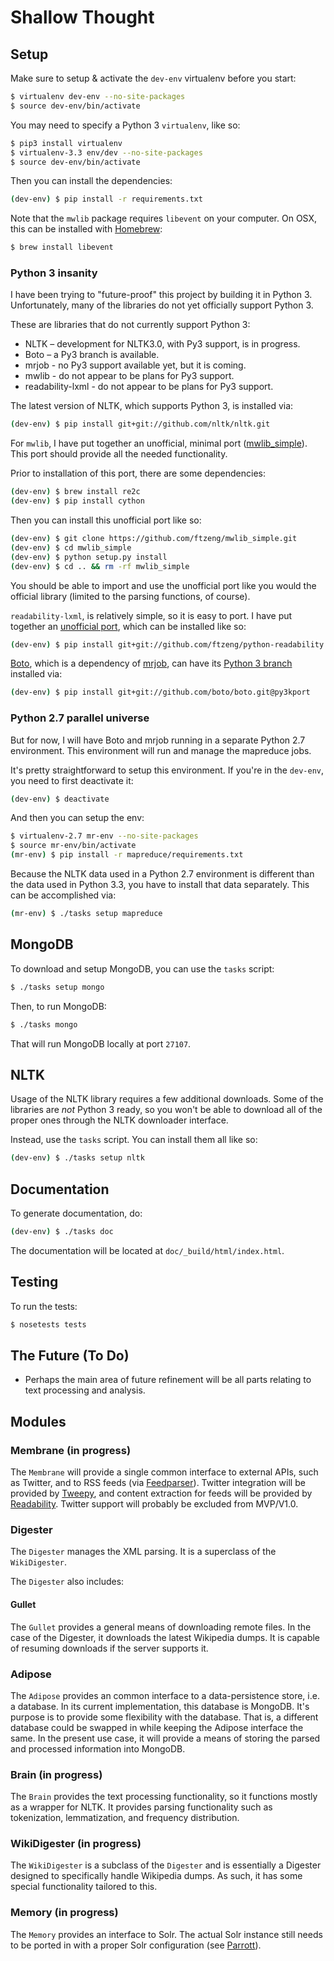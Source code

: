 Shallow Thought
===============

## Setup
Make sure to setup & activate the `dev-env` virtualenv before you start:
```bash
$ virtualenv dev-env --no-site-packages
$ source dev-env/bin/activate
```

You may need to specify a Python 3 `virtualenv`, like so:
```bash
$ pip3 install virtualenv
$ virtualenv-3.3 env/dev --no-site-packages
$ source dev-env/bin/activate
```

Then you can install the dependencies:
```bash
(dev-env) $ pip install -r requirements.txt
```

Note that the `mwlib` package requires `libevent` on your computer.
On OSX, this can be installed with [Homebrew](http://brew.sh/):
```bash
$ brew install libevent
```

### Python 3 insanity
I have been trying to "future-proof" this project by building it in
Python 3. Unfortunately, many of the libraries do not yet officially
support Python 3.

These are libraries that do not currently support Python 3:
* NLTK – development for NLTK3.0, with Py3 support, is in progress.
* Boto – a Py3 branch is available.
* mrjob - no Py3 support available yet, but it is coming.
* mwlib - do not appear to be plans for Py3 support.
* readability-lxml - do not appear to be plans for Py3 support.

The latest version of NLTK, which supports Python 3, is installed via:
```bash
(dev-env) $ pip install git+git://github.com/nltk/nltk.git
```

For `mwlib`, I have put together an unofficial, minimal port 
([mwlib_simple](https://github.com/ftzeng/mwlib_simple)). This
port should provide all the needed functionality.

Prior to installation of this port, there are some dependencies:
```bash
(dev-env) $ brew install re2c
(dev-env) $ pip install cython
```

Then you can install this unofficial port like so:
```bash
(dev-env) $ git clone https://github.com/ftzeng/mwlib_simple.git
(dev-env) $ cd mwlib_simple
(dev-env) $ python setup.py install
(dev-env) $ cd .. && rm -rf mwlib_simple
```

You should be able to import and use the unofficial port like you would
the official library (limited to the parsing functions, of course).

`readability-lxml`, is relatively simple, so it is easy to port.
I have put together an [unofficial port](https://github.com/ftzeng/python-readability),
which can be installed like so:
```bash
(dev-env) $ pip install git+git://github.com/ftzeng/python-readability.git
```

[Boto](https://github.com/boto/boto), which is a dependency of [mrjob](https://github.com/Yelp/mrjob),
can have its [Python 3 branch](https://github.com/boto/boto/tree/py3kport) installed via:
```bash
(dev-env) $ pip install git+git://github.com/boto/boto.git@py3kport
```

### Python 2.7 parallel universe

But for now, I will have Boto and mrjob running in a separate Python 2.7
environment. This environment will run and manage the mapreduce jobs.

It's pretty straightforward to setup this environment.
If you're in the `dev-env`, you need to first deactivate it:
```bash
(dev-env) $ deactivate
```

And then you can setup the env:
```bash
$ virtualenv-2.7 mr-env --no-site-packages
$ source mr-env/bin/activate
(mr-env) $ pip install -r mapreduce/requirements.txt
```

Because the NLTK data used in a Python 2.7 environment is different than
the data used in Python 3.3, you have to install that data separately.
This can be accomplished via:
```bash
(mr-env) $ ./tasks setup mapreduce
```

## MongoDB
To download and setup MongoDB, you can use the `tasks` script:
```bash
$ ./tasks setup mongo
```

Then, to run MongoDB:
```bash
$ ./tasks mongo
```
That will run MongoDB locally at port `27107`.

## NLTK
Usage of the NLTK library requires a few additional downloads.
Some of the libraries are *not* Python 3 ready, so you won't
be able to download all of the proper ones through the NLTK downloader
interface.

Instead, use the `tasks` script. You can install them all like so:
```bash
(dev-env) $ ./tasks setup nltk
```


## Documentation
To generate documentation, do:
```bash
(dev-env) $ ./tasks doc
```

The documentation will be located at `doc/_build/html/index.html`.

## Testing
To run the tests:
```bash
$ nosetests tests
```

## The Future (To Do)
* Perhaps the main area of future refinement will be all parts relating
to text processing and analysis.

## Modules
### Membrane (in progress)
The `Membrane` will provide a single common interface to external APIs, such as
Twitter, and to RSS feeds (via
        [Feedparser](http://pythonhosted.org/feedparser/introduction.html)).
Twitter integration will be provided by
[Tweepy](https://github.com/tweepy/tweepy), and content extraction for
feeds will be provided by
[Readability](https://github.com/buriy/python-readability). Twitter
support will probably be excluded from MVP/V1.0.

### Digester
The `Digester` manages the XML parsing. It is a superclass of the
`WikiDigester`.

The `Digester` also includes:

#### Gullet
The `Gullet` provides a general means of downloading remote files. In
the case of the Digester, it downloads the latest Wikipedia dumps. It is
capable of resuming downloads if the server supports it.

### Adipose
The `Adipose` provides an common interface to a data-persistence store, i.e. a
database. In its current implementation, this database is MongoDB. It's
purpose is to provide some flexibility with the database. That is, a
different database could be swapped in while keeping the Adipose
interface the same. In the present use case, it will provide a means
of storing the parsed and processed information into MongoDB.

### Brain (in progress)
The `Brain` provides the text processing functionality, so it functions
mostly as a wrapper for NLTK. It provides parsing functionality such as
tokenization, lemmatization, and frequency distribution.

### WikiDigester (in progress)
The `WikiDigester` is a subclass of the `Digester` and is essentially a
Digester designed to specifically handle Wikipedia dumps. As such, it
has some special functionality tailored to this.

### Memory (in progress)
The `Memory` provides an interface to Solr. The actual Solr instance
still needs to be ported in with a proper Solr configuration (see
[Parrott](https://github.com/ftzeng/parrott)).


